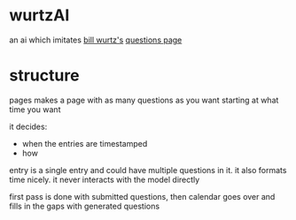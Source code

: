 # wurtzAI

an ai which imitates [bill wurtz's](https://www.youtube.com/channel/UCq6aw03lNILzV96UvEAASfQ) [questions page](http://www.billwurtz.com/questions/questions.html)

# structure

pages makes a page with as many questions as you want starting at what time you want

it decides:
- when the entries are timestamped
- how

entry is a single entry and could have multiple questions in it. it also formats time nicely. it never interacts with the model directly

first pass is done with submitted questions, then calendar goes over and fills in the gaps with generated questions
